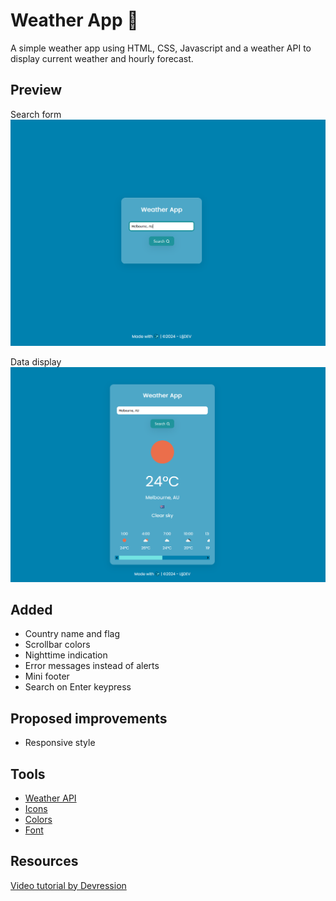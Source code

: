# Weather App 🔆
A simple weather app using HTML, CSS, Javascript and a weather API to display current weather and hourly forecast.

## Preview

Search form
![preview img 1](https://github.com/LSS-commits/simple_weather_app/blob/main/preview1.png)

Data display
![preview img 2](https://github.com/LSS-commits/simple_weather_app/blob/main/preview2.png)

## Added
- Country name and flag
- Scrollbar colors 
- Nighttime indication
- Error messages instead of alerts
- Mini footer
- Search on Enter keypress

## Proposed improvements
- Responsive style


## Tools
- [Weather API](https://openweathermap.org/)
- [Icons](https://iconscout.com/unicons/explore/line)
- [Colors](https://coolors.co/)
- [Font](https://fonts.google.com/)

## Resources
[Video tutorial by Devression](https://www.youtube.com/watch?v=74IOjtVvExY)